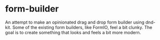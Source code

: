 # form-builder

An attempt to make an opinionated drag and drop form builder using dnd-kit.  Some of the existing form builders, like FormIO, feel a bit clunky.  The goal is to create something that looks and feels a bit more modern.
